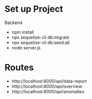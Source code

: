 # Set up Project

Backend
- npm install
- npx sequelize-cli db:migrate
- npx sequelize-cli db:seed:all
- node server.js

# Routes
- http://localhost:8000/api/data-report
- http://localhost:8000/api/overview
- http://localhost:8000/api/anomalies